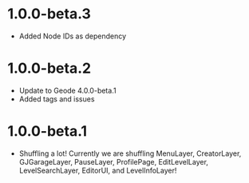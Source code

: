 # 1.0.0-beta.3
- Added Node IDs as dependency

# 1.0.0-beta.2
- Update to Geode 4.0.0-beta.1
- Added tags and issues

# 1.0.0-beta.1
- Shuffling a lot! Currently we are shuffling MenuLayer, CreatorLayer, GJGarageLayer, PauseLayer, ProfilePage, EditLevelLayer, LevelSearchLayer, EditorUI, and LevelInfoLayer!